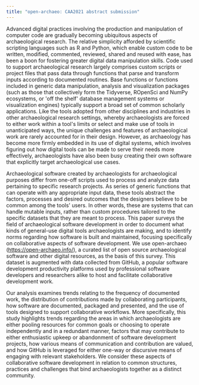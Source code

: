 ```yaml
---
title: "open-archaeo: CAA2021 abstract submission"
---
```


Advanced digital practices involving the production and manipulation of computer code are gradually becoming ubiquitous aspects of archaeological research. The relative simplicity afforded by scientific scripting languages such as R and Python, which enable custom code to be written, modified, commented, reviewed, shared and reused with ease, has been a boon for fostering greater digital data manipulation skills. Code used to support archaeological research largely comprises custom scripts or project files that pass data through functions that parse and transform inputs according to documented routines. Base functions or functions included in generic data manipulation, analysis and visualization packages (such as those that collectively form the Tidyverse, ROpenSci and NumPy ecosystems, or 'off the shelf' database management systems or visualization engines) typically support a broad set of common scholarly applications. Like the tools adopted from other disciplines and industries in other archaeological research settings, whereby archaeologists are forced to either work within a tool's limits or select and make use of tools in unanticipated ways, the unique challenges and features of archaeological work are rarely accounted for in their design. However, as archaeology has become more firmly embedded in its use of digital systems, which involves figuring out how digital tools can be made to serve their needs more effectively, archaeologists have also been busy creating their own software that explicitly target archaeological use cases.

Archaeological software created by archaeologists for archaeological purposes differ from one-off scripts used to process and analyze data pertaining to specific research projects. As series of generic functions that can operate with any appropriate input data, these tools abstract the factors, processes and desired outcomes that the designers believe to be common among the tools' users. In other words, these are systems that can handle mutable inputs, rather than custom procedures tailored to the specific datasets that they are meant to process. This paper surveys the field of archaeological software development in order to document what kinds of general-use digital tools archaeologists are making, and to identify norms regarding how software is built and maintained, focusing specifically on collaborative aspects of software development. We use open-archaeo (https://open-archaeo.info/), a curated list of open source archaeological software and other digital resources, as the basis of this survey. This dataset is augmented with data collected from GitHub, a popular software development productivity platforms used by professional software developers and researchers alike to host and facilitate collaborative development work.

Our analysis examines trends relating to the frequency of documented work, the distribution of contributions made by collaborating participants, how software are documented, packaged and presented, and the use of tools designed to support collaborative workflows. More specifically, this study highlights trends regarding the areas in which archaeologists are either pooling resources for common goals or choosing to operate independently and in a redundant manner, factors that may contribute to either enthusiastic upkeep or abandonment of software development projects, how various means of communication and contribution are valued, and how GitHub is leveraged for either one-way or discursive means of engaging with relevant stakeholders. We consider these aspects of collaborative software development in relation to common structures, practices and challenges that bind archaeologists together as a distinct community.
